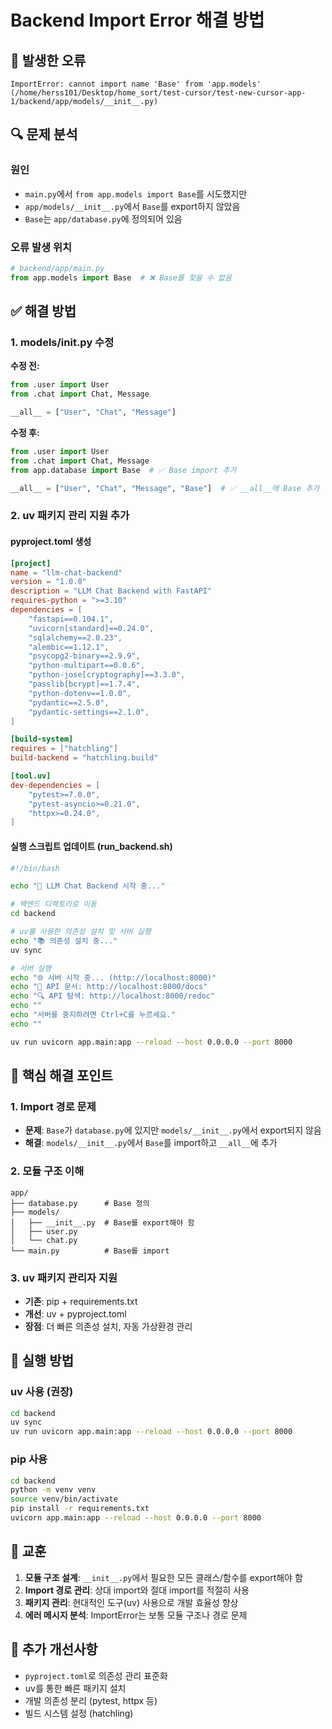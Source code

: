 # Backend Import Error 해결 방법

## 🚨 발생한 오류

```
ImportError: cannot import name 'Base' from 'app.models' (/home/herss101/Desktop/home_sort/test-cursor/test-new-cursor-app-1/backend/app/models/__init__.py)
```

## 🔍 문제 분석

### 원인

- `main.py`에서 `from app.models import Base`를 시도했지만
- `app/models/__init__.py`에서 `Base`를 export하지 않았음
- `Base`는 `app/database.py`에 정의되어 있음

### 오류 발생 위치

```python
# backend/app/main.py
from app.models import Base  # ❌ Base를 찾을 수 없음
```

## ✅ 해결 방법

### 1. models/**init**.py 수정

**수정 전:**

```python
from .user import User
from .chat import Chat, Message

__all__ = ["User", "Chat", "Message"]
```

**수정 후:**

```python
from .user import User
from .chat import Chat, Message
from app.database import Base  # ✅ Base import 추가

__all__ = ["User", "Chat", "Message", "Base"]  # ✅ __all__에 Base 추가
```

### 2. uv 패키지 관리 지원 추가

#### pyproject.toml 생성

```toml
[project]
name = "llm-chat-backend"
version = "1.0.0"
description = "LLM Chat Backend with FastAPI"
requires-python = ">=3.10"
dependencies = [
    "fastapi==0.104.1",
    "uvicorn[standard]==0.24.0",
    "sqlalchemy==2.0.23",
    "alembic==1.12.1",
    "psycopg2-binary==2.9.9",
    "python-multipart==0.0.6",
    "python-jose[cryptography]==3.3.0",
    "passlib[bcrypt]==1.7.4",
    "python-dotenv==1.0.0",
    "pydantic==2.5.0",
    "pydantic-settings==2.1.0",
]

[build-system]
requires = ["hatchling"]
build-backend = "hatchling.build"

[tool.uv]
dev-dependencies = [
    "pytest>=7.0.0",
    "pytest-asyncio>=0.21.0",
    "httpx>=0.24.0",
]
```

#### 실행 스크립트 업데이트 (run_backend.sh)

```bash
#!/bin/bash

echo "🚀 LLM Chat Backend 시작 중..."

# 백엔드 디렉토리로 이동
cd backend

# uv를 사용한 의존성 설치 및 서버 실행
echo "📚 의존성 설치 중..."
uv sync

# 서버 실행
echo "🌐 서버 시작 중... (http://localhost:8000)"
echo "📖 API 문서: http://localhost:8000/docs"
echo "🔍 API 탐색: http://localhost:8000/redoc"
echo ""
echo "서버를 중지하려면 Ctrl+C를 누르세요."
echo ""

uv run uvicorn app.main:app --reload --host 0.0.0.0 --port 8000
```

## 🎯 핵심 해결 포인트

### 1. Import 경로 문제

- **문제**: `Base`가 `database.py`에 있지만 `models/__init__.py`에서 export되지 않음
- **해결**: `models/__init__.py`에서 `Base`를 import하고 `__all__`에 추가

### 2. 모듈 구조 이해

```
app/
├── database.py      # Base 정의
├── models/
│   ├── __init__.py  # Base를 export해야 함
│   ├── user.py
│   └── chat.py
└── main.py          # Base를 import
```

### 3. uv 패키지 관리자 지원

- **기존**: pip + requirements.txt
- **개선**: uv + pyproject.toml
- **장점**: 더 빠른 의존성 설치, 자동 가상환경 관리

## 🚀 실행 방법

### uv 사용 (권장)

```bash
cd backend
uv sync
uv run uvicorn app.main:app --reload --host 0.0.0.0 --port 8000
```

### pip 사용

```bash
cd backend
python -m venv venv
source venv/bin/activate
pip install -r requirements.txt
uvicorn app.main:app --reload --host 0.0.0.0 --port 8000
```

## 📝 교훈

1. **모듈 구조 설계**: `__init__.py`에서 필요한 모든 클래스/함수를 export해야 함
2. **Import 경로 관리**: 상대 import와 절대 import를 적절히 사용
3. **패키지 관리**: 현대적인 도구(uv) 사용으로 개발 효율성 향상
4. **에러 메시지 분석**: ImportError는 보통 모듈 구조나 경로 문제

## 🔧 추가 개선사항

- `pyproject.toml`로 의존성 관리 표준화
- uv를 통한 빠른 패키지 설치
- 개발 의존성 분리 (pytest, httpx 등)
- 빌드 시스템 설정 (hatchling)
